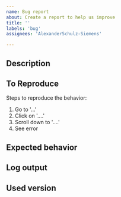 ```yaml
---
name: Bug report
about: Create a report to help us improve
title: ''
labels: 'bug'
assignees: 'AlexanderSchulz-Siemens'

---
```


## Description
<!-- A clear and concise description of what the bug is. -->

## To Reproduce
Steps to reproduce the behavior:
1. Go to '...'
2. Click on '....'
3. Scroll down to '....'
4. See error

## Expected behavior
<!-- A clear and concise description of what you expected to happen. -->

## Log output
<!-- If applicable, add logging from the build output. -->

## Used version
<!-- e.g. V17.0.1655723949 -->
